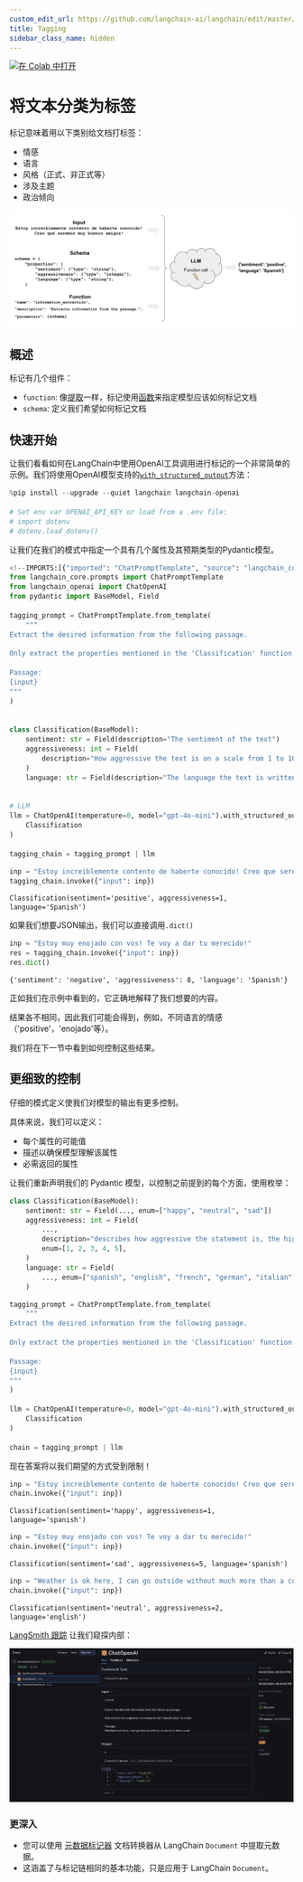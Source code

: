 ```yaml
---
custom_edit_url: https://github.com/langchain-ai/langchain/edit/master/docs/docs/tutorials/classification.ipynb
title: Tagging
sidebar_class_name: hidden
---
```

[![在 Colab 中打开](https://colab.research.google.com/assets/colab-badge.svg)](https://colab.research.google.com/github/langchain-ai/langchain/blob/master/docs/docs/use_cases/tagging.ipynb)

# 将文本分类为标签

标记意味着用以下类别给文档打标签：

- 情感
- 语言
- 风格（正式、非正式等）
- 涉及主题
- 政治倾向

![Image description](../../static/img/tagging.png)

## 概述

标记有几个组件：

* `function`: 像[提取](/docs/tutorials/extraction)一样，标记使用[函数](https://openai.com/blog/function-calling-and-other-api-updates)来指定模型应该如何标记文档
* `schema`: 定义我们希望如何标记文档

## 快速开始

让我们看看如何在LangChain中使用OpenAI工具调用进行标记的一个非常简单的示例。我们将使用OpenAI模型支持的[`with_structured_output`](/docs/how_to/structured_output)方法：


```python
%pip install --upgrade --quiet langchain langchain-openai

# Set env var OPENAI_API_KEY or load from a .env file:
# import dotenv
# dotenv.load_dotenv()
```

让我们在我们的模式中指定一个具有几个属性及其预期类型的Pydantic模型。


```python
<!--IMPORTS:[{"imported": "ChatPromptTemplate", "source": "langchain_core.prompts", "docs": "https://python.langchain.com/api_reference/core/prompts/langchain_core.prompts.chat.ChatPromptTemplate.html", "title": "Classify Text into Labels"}, {"imported": "ChatOpenAI", "source": "langchain_openai", "docs": "https://python.langchain.com/api_reference/openai/chat_models/langchain_openai.chat_models.base.ChatOpenAI.html", "title": "Classify Text into Labels"}]-->
from langchain_core.prompts import ChatPromptTemplate
from langchain_openai import ChatOpenAI
from pydantic import BaseModel, Field

tagging_prompt = ChatPromptTemplate.from_template(
    """
Extract the desired information from the following passage.

Only extract the properties mentioned in the 'Classification' function.

Passage:
{input}
"""
)


class Classification(BaseModel):
    sentiment: str = Field(description="The sentiment of the text")
    aggressiveness: int = Field(
        description="How aggressive the text is on a scale from 1 to 10"
    )
    language: str = Field(description="The language the text is written in")


# LLM
llm = ChatOpenAI(temperature=0, model="gpt-4o-mini").with_structured_output(
    Classification
)

tagging_chain = tagging_prompt | llm
```


```python
inp = "Estoy increiblemente contento de haberte conocido! Creo que seremos muy buenos amigos!"
tagging_chain.invoke({"input": inp})
```



```output
Classification(sentiment='positive', aggressiveness=1, language='Spanish')
```


如果我们想要JSON输出，我们可以直接调用`.dict()`


```python
inp = "Estoy muy enojado con vos! Te voy a dar tu merecido!"
res = tagging_chain.invoke({"input": inp})
res.dict()
```



```output
{'sentiment': 'negative', 'aggressiveness': 8, 'language': 'Spanish'}
```


正如我们在示例中看到的，它正确地解释了我们想要的内容。

结果各不相同，因此我们可能会得到，例如，不同语言的情感（'positive'，'enojado'等）。

我们将在下一节中看到如何控制这些结果。

## 更细致的控制

仔细的模式定义使我们对模型的输出有更多控制。

具体来说，我们可以定义：

- 每个属性的可能值
- 描述以确保模型理解该属性
- 必需返回的属性

让我们重新声明我们的 Pydantic 模型，以控制之前提到的每个方面，使用枚举：


```python
class Classification(BaseModel):
    sentiment: str = Field(..., enum=["happy", "neutral", "sad"])
    aggressiveness: int = Field(
        ...,
        description="describes how aggressive the statement is, the higher the number the more aggressive",
        enum=[1, 2, 3, 4, 5],
    )
    language: str = Field(
        ..., enum=["spanish", "english", "french", "german", "italian"]
    )
```


```python
tagging_prompt = ChatPromptTemplate.from_template(
    """
Extract the desired information from the following passage.

Only extract the properties mentioned in the 'Classification' function.

Passage:
{input}
"""
)

llm = ChatOpenAI(temperature=0, model="gpt-4o-mini").with_structured_output(
    Classification
)

chain = tagging_prompt | llm
```

现在答案将以我们期望的方式受到限制！


```python
inp = "Estoy increiblemente contento de haberte conocido! Creo que seremos muy buenos amigos!"
chain.invoke({"input": inp})
```



```output
Classification(sentiment='happy', aggressiveness=1, language='spanish')
```



```python
inp = "Estoy muy enojado con vos! Te voy a dar tu merecido!"
chain.invoke({"input": inp})
```



```output
Classification(sentiment='sad', aggressiveness=5, language='spanish')
```



```python
inp = "Weather is ok here, I can go outside without much more than a coat"
chain.invoke({"input": inp})
```



```output
Classification(sentiment='neutral', aggressiveness=2, language='english')
```


[LangSmith 跟踪](https://smith.langchain.com/public/38294e04-33d8-4c5a-ae92-c2fe68be8332/r) 让我们窥探内部：

![Image description](../../static/img/tagging_trace.png)

### 更深入

* 您可以使用 [元数据标记器](/docs/integrations/document_transformers/openai_metadata_tagger) 文档转换器从 LangChain `Document` 中提取元数据。
* 这涵盖了与标记链相同的基本功能，只是应用于 LangChain `Document`。
